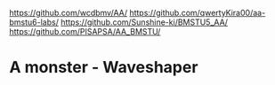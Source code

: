 https://github.com/wcdbmv/AA/
https://github.com/qwertyKira00/aa-bmstu6-labs/
https://github.com/Sunshine-ki/BMSTU5_AA/
https://github.com/PISAPSA/AA_BMSTU/

# A monster - Waveshaper